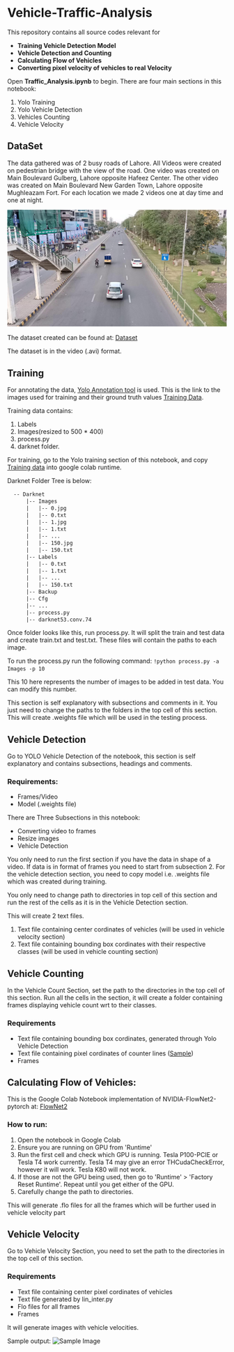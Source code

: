 # Vehicle-Traffic-Analysis
This repository contains all source codes relevant for 
- **Training Vehicle Detection Model**
- **Vehicle Detection and Counting**
- **Calculating Flow of Vehicles**
- **Converting pixel velocity of vehicles to real Velocity**  

Open **Traffic_Analysis.ipynb** to begin.
There are four main sections in this notebook:
1. Yolo Training
2. Yolo Vehicle Detection
3. Vehicles Counting
4. Vehicle Velocity


## DataSet
The data gathered was of 2 busy roads of Lahore. All Videos were created on pedestrian bridge with the view of the road. One video was created on Main Boulevard Gulberg, Lahore opposite Hafeez Center. The other video was created on Main Boulevard New Garden Town, Lahore opposite Mughleazam Fort. For each location we made 2 videos one at day time and one at night. 

![Sample Image](/images/102.jpg)

The dataset created can be found at: [Dataset](https://drive.google.com/drive/folders/1VanRHJXye_qZtC-NbMLV-C7PLa92bSyh)

The dataset is in the video (.avi) format. 

## Training
For annotating the data, [Yolo Annotation tool](https://github.com/ManivannanMurugavel/YOLO-Annotation-Tool) is used. This is the link to the images used for training and their ground truth values [Training Data](). 

Training data contains: 
1. Labels 
2. Images(resized to 500 * 400)
3. process.py 
4. darknet folder. 

For training, go to the Yolo training section of this notebook, and copy [Training data](https://drive.google.com/drive/folders/1N14gy_stPiMX-A_lehIp8zbw7ovR2zmH?usp=sharing) into google colab runtime. 

Darknet Folder Tree is below:  
  
  
  ```
    -- Darknet
        |-- Images
        |   |-- 0.jpg
        |   |-- 0.txt
        |   |-- 1.jpg
        |   |-- 1.txt
        |   |-- ...
        |   |-- 150.jpg
        |   |-- 150.txt
        |-- Labels
        |   |-- 0.txt
        |   |-- 1.txt
        |   |-- ...
        |   |-- 150.txt
        |-- Backup
        |-- Cfg
        |-- ...
        |-- process.py
        |-- darknet53.conv.74
  ```
    
Once folder looks like this, run process.py. It will split the train and test data and create train.txt and test.txt. These files will contain the paths to each image.

To run the process.py run the following command:
``` !python process.py -a Images -p 10 ```

This 10 here represents the number of images to be added in test data. You can modify this number.

This section is self explanatory with subsections and comments in it. You just need to change the paths to the folders in the top cell of this section.
This will create .weights file which will be used in the testing process. 

## Vehicle Detection
Go to YOLO Vehicle Detection of the notebook, this section is self explanatory and contains subsections, headings and comments.
### Requirements:
- Frames/Video
- Model (.weights file)

There are Three Subsections in this notebook:
- Converting video to frames
- Resize images
- Vehicle Detection

You only need to run the first section if you have the data in shape of a video. If data is in format of frames you need to start from subsection 2. For the vehicle detection section, you need to copy model i.e. .weights file which was created during training. 

You only need to change path to directories in top cell of this section and run the rest of the cells as it is in the Vehicle Detection section.

This will create 2 text files. 
1. Text file containing center cordinates of vehicles (will be used in vehicle velocity section)
2. Text file containing bounding box cordinates with their respective classes (will be used in vehicle counting section)

## Vehicle Counting

In the Vehicle Count Section, set the path to the directories in the top cell of this section. Run all the cells in the section, it will create a folder containing frames displaying vehicle count wrt to their classes.

### Requirements
- Text file containing bounding box cordinates, generated through Yolo Vehicle Detection
- Text file containing pixel cordinates of counter lines ([Sample](https://drive.google.com/drive/folders/1DHIZhIU-C_vw_knp2xmp5R08RUZ6kA9G?usp=sharing))
- Frames

## Calculating Flow of Vehicles:

This is the Google Colab Notebook implementation of NVIDIA-FlowNet2-pytorch at: [FlowNet2](https://github.com/NVIDIA/flownet2-pytorch)

### How to run:
 
1. Open the notebook in Google Colab
2. Ensure you are running on GPU from 'Runtime'
3. Run the first cell and check which GPU is running. Tesla P100-PCIE or Tesla T4 work currently. Tesla T4 may give an error THCudaCheckError, however it will work. Tesla K80 will not work.
4. If those are not the GPU being used, then go to 'Runtime' > 'Factory Reset Runtime'. Repeat until you get either of the GPU.
5. Carefully change the path to directories.

This will generate .flo files for all the frames which will be further used in vehicle velocity part


## Vehicle Velocity
Go to Vehicle Velocity Section, you need to set the path to the directories in the top cell of this section.

### Requirements
- Text file containing center pixel cordinates of vehicles
- Text file generated by lin_inter.py
- Flo files for all frames
- Frames

It will generate images with vehicle velocities.

Sample output:
![Sample Image](/images/216.jpg)







